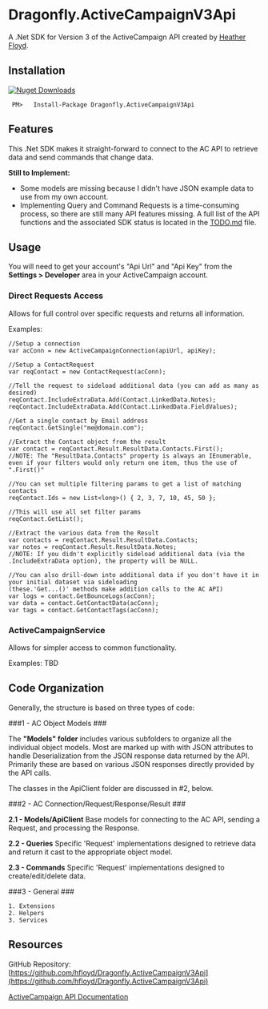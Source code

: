 # Dragonfly.ActiveCampaignV3Api #

A .Net SDK for Version 3 of the ActiveCampaign API created by [Heather Floyd](https://www.HeatherFloyd.com).

## Installation ##
[![Nuget Downloads](https://buildstats.info/nuget/Dragonfly.Dragonfly.ActiveCampaignV3Api)](https://www.nuget.org/packages/Dragonfly.ActiveCampaign/)

     PM>   Install-Package Dragonfly.ActiveCampaignV3Api

## Features ##

This .Net SDK makes it straight-forward to connect to the AC API to retrieve data and send commands that change data.

**Still to Implement:**
- Some models are missing because I didn't have JSON example data to use from my own account.
- Implementing Query and Command Requests is a time-consuming process, so there are still many API features missing. A full list of the API functions and the associated SDK status is located in the [TODO.md](https://github.com/hfloyd/Dragonfly.ActiveCampaignV3Api/blob/master/TODO.md) file.

## Usage ##

You will need to get your account's "Api Url" and "Api Key" from the **Settings > Developer** area in your ActiveCampaign account. 


### Direct Requests Access ###
Allows for full control over specific requests and returns all information.

Examples:

    //Setup a connection
    var acConn = new ActiveCampaignConnection(apiUrl, apiKey);

	//Setup a ContactRequest
	var reqContact = new ContactRequest(acConn);
    
	//Tell the request to sideload additional data (you can add as many as desired)
	reqContact.IncludeExtraData.Add(Contact.LinkedData.Notes);
    reqContact.IncludeExtraData.Add(Contact.LinkedData.FieldValues);

	//Get a single contact by Email address
    reqContact.GetSingle("me@domain.com");

	//Extract the Contact object from the result
	var contact = reqContact.Result.ResultData.Contacts.First();
	//NOTE: The "ResultData.Contacts" property is always an IEnumerable, even if your filters would only return one item, thus the use of ".First()"

	//You can set multiple filtering params to get a list of matching contacts
	reqContact.Ids = new List<long>() { 2, 3, 7, 10, 45, 50 };

	//This will use all set filter params
    reqContact.GetList();

	//Extract the various data from the Result
    var contacts = reqContact.Result.ResultData.Contacts;
	var notes = reqContact.Result.ResultData.Notes; 
	//NOTE: If you didn't explicitly sideload additional data (via the .IncludeExtraData option), the property will be NULL.	

	//You can also drill-down into additional data if you don't have it in your initial dataset via sideloading
	(these.'Get...()' methods make addition calls to the AC API)
	var logs = contact.GetBounceLogs(acConn);
	var data = contact.GetContactData(acConn);
	var tags = contact.GetContactTags(acConn);


### ActiveCampaignService ###

Allows for simpler access to common functionality.

Examples:
TBD

## Code Organization ##

Generally, the structure is based on three types of code:

###1 - AC Object Models ###

The **"Models" folder** includes various subfolders to organize all the individual object models. Most are marked up with with JSON attributes to handle Deserialization from the JSON response data returned by the API. Primarily these are based on various JSON responses directly provided by the API calls. 

The classes in the ApiClient folder are discussed in #2, below.

	
###2 - AC Connection/Request/Response/Result ###

**2.1 - Models/ApiClient**
Base models for connecting to the AC API, sending a Request, and processing the Response.

**2.2 - Queries**
Specific 'Request' implementations designed to retrieve data and return it cast to the appropriate object model.

**2.3 - Commands**
Specific 'Request' implementations designed to create/edit/delete data.

###3 - General ###

	1. Extensions
	2. Helpers
	3. Services



## Resources ##

GitHub Repository: [https://github.com/hfloyd/Dragonfly.ActiveCampaignV3Api](https://github.com/hfloyd/Dragonfly.ActiveCampaignV3Api)

[ActiveCampaign API Documentation](https://developers.activecampaign.com/reference)